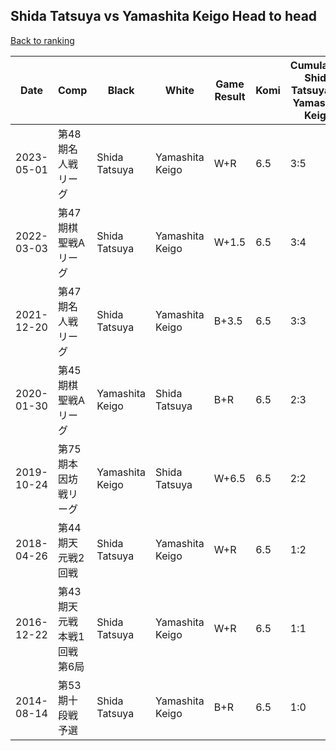 ## Shida Tatsuya vs Yamashita Keigo Head to head

[Back to ranking](../../index.md)




| **Date** | **Comp** | **Black** | **White** | **Game Result** | **Komi** | **Cumulative Shida Tatsuya Vs Yamashita Keigo** | **Shida Tatsuya Streak** | **Yamashita Keigo Streak** | 
| --- | --- | --- | --- | --- | --- | --- | --- | --- |
| 2023-05-01 | 第48期名人戦リーグ  | Shida Tatsuya | Yamashita Keigo | W+R | 6.5 | 3:5 | 0 | 2 | 
| 2022-03-03 | 第47期棋聖戦Aリーグ | Shida Tatsuya | Yamashita Keigo | W+1.5 | 6.5 | 3:4 | 0 | 1 | 
| 2021-12-20 | 第47期名人戦リーグ  | Shida Tatsuya | Yamashita Keigo | B+3.5 | 6.5 | 3:3 | 1 | 0 | 
| 2020-01-30 | 第45期棋聖戦Aリーグ | Yamashita Keigo | Shida Tatsuya | B+R | 6.5 | 2:3 | 0 | 1 | 
| 2019-10-24 | 第75期本因坊戦リーグ | Yamashita Keigo | Shida Tatsuya | W+6.5 | 6.5 | 2:2 | 1 | 0 | 
| 2018-04-26 | 第44期天元戦2回戦 | Shida Tatsuya | Yamashita Keigo | W+R | 6.5 | 1:2 | 0 | 2 | 
| 2016-12-22 | 第43期天元戦　本戦1回戦第6局 | Shida Tatsuya | Yamashita Keigo | W+R | 6.5 | 1:1 | 0 | 1 | 
| 2014-08-14 | 第53期十段戦予選 | Shida Tatsuya | Yamashita Keigo | B+R | 6.5 | 1:0 | 1 | 0 |




